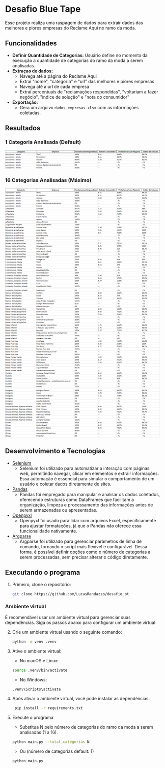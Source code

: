 # Desafio Blue Tape

Esse projeto realiza uma raspagem de dados para extrair dados das melhores e piores empresas do Reclame Aqui no ramo da moda.

## Funcionalidades
- **Definir Quantidade de Categorias:** Usuário define no momento da execução a quantidade de categorias do ramo da moda a serem analisadas.
- **Extraçao de dados:**
  - Navega até a página do Reclame Aqui 
  - Extrai "nome", "categoria" e "url" das melhores e piores empresas
  - Navega até a url de cada empresa
  - Extrai percentuais de "reclamações respondidas", "voltariam a fazer negócio", "índice de solução" e "nota do consumidor"
-  **Exportação:**
   - Gera um arquivo `dados_empresas.xlsx` com as informações coletadas.

## Resultados
### 1 Categoria Analisada (Default)

![planilha1](imgs/planilha1.PNG)

### 16 Categorias Analisadas (Máximo)
![planilha2](imgs/planilha2.PNG)
![planilha3](imgs/planilha3.PNG)
![planilha4](imgs/planilha4.PNG)



## Desenvolvimento e Tecnologias
- [Selenium](https://selenium-python.readthedocs.io/)
  - Selenium foi utilizado para automatizar a interação com páginas web, permitindo navegar, clicar em elementos e extrair informações. Essa automação é essencial para simular o comportamento de um usuário e coletar dados diretamente de sites.
- [Pandas](https://pandas.pydata.org/docs/)
  - Pandas foi empregado para manipular e analisar os dados coletados, oferecendo estruturas como DataFrames que facilitam a organização, limpeza e processamento das informações antes de serem armazenadas ou apresentadas.
- [Openpyxl](https://openpyxl.readthedocs.io/en/stable/)
  - Openpyxl foi usado para lidar com arquivos Excel, especificamente para ajustar formatações, já que o Pandas não oferece essa funcionalidade nativamente.
- [Argparse](https://docs.python.org/3/library/argparse.html)
  - Argparse foi utilizado para gerenciar parâmetros de linha de comando, tornando o script mais flexível e configurável. Dessa forma, é possível definir opções como o número de categorias a serem processadas, sem precisar alterar o código diretamente.

## Executando o programa
1. Primeiro, clone o repositório:

    ```bash
    git clone https://github.com/LucasRandazzo/desafio_bt
    ```
### Ambiente virtual

É recomendável usar um ambiente virtual para gerenciar suas dependências. Siga os passos abaixo para configurar um ambiente virtual:

2. Crie um ambiente virtual usando o seguinte comando:

    ```bash
    python -m venv .venv
    ```

3. Ative o ambiente virtual:
   - No macOS e Linux:

    ```bash
    source .venv/bin/activate
    ```
   - No Windows:

    ```bash
    .venv\Scripts\activate
    ```

4. Após ativar o ambiente virtual, você pode instalar as dependências:
   ```bash
    pip install -r requirements.txt
    ```
5. Execute o programa
   - Substitua N pelo número de categorias do ramo da moda a serem analisadas (1 a 16).

    ```bash
    python main.py --total_categorias N
    ```
   - Ou (número de categorias default: 1)

    ```bash
    python main.py
    ```
    
